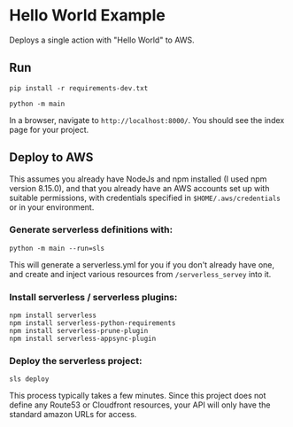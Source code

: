 # Hello World Example

Deploys a single action with "Hello World" to AWS.

## Run

`pip install -r requirements-dev.txt`

`python -m main`

In a browser, navigate to `http://localhost:8000/`. You should see the index page for your project.

## Deploy to AWS

This assumes you already have NodeJs and npm installed (I used npm version 8.15.0), and that you
already have an AWS accounts set up with suitable permissions, with credentials specified in
`$HOME/.aws/credentials` or in your environment.

### Generate serverless definitions with:

`python -m main --run=sls`

This will generate a serverless.yml for you if you don't already have one, and
create and inject various resources from `/serverless_servey` into it.

### Install serverless / serverless plugins:

```
npm install serverless
npm install serverless-python-requirements
npm install serverless-prune-plugin
npm install serverless-appsync-plugin
```

### Deploy the serverless project:

`sls deploy`

This process typically takes a few minutes. Since this project does not define any Route53 or Cloudfront resources,
your API will only have the standard amazon URLs for access.
